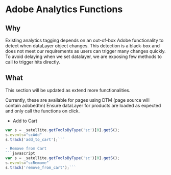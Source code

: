 # Adobe Analytics Functions

## Why
Existing analytics tagging depends on an out-of-box Adobe functionality to detect when dataLayer object changes.
This detection is a black-box and does not meet our requirements as users can trigger many changes quickly. 
To avoid delaying when we set datalayer, we are exposing few methods to call to trigger hits directly.

## What
This section will be updated as extend more functionalities.

Currently, these are available for pages using DTM (page source will contain adobedtm)
Ensure dataLayer for products are loaded as expected and only call the functions on click. 

- Add to Cart
```javascript
var s = _satellite.getToolsByType('sc')[0].getS();
s.events="scAdd"
s.track('add_to_cart');```

- Remove from Cart
```javascript
var s = _satellite.getToolsByType('sc')[0].getS();
s.events="scRemove"
s.track('remove_from_cart');```